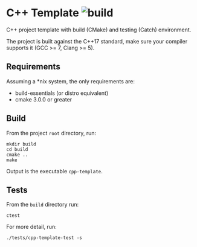 # C++ Template ![build](https://github.com/npes-95/cpp-template/.github/workflows/cmake.yml/badge.svg)

C++ project template with build (CMake) and testing (Catch) environment.

The project is built against the C++17 standard, make sure your compiler supports it (GCC >= 7, 
Clang >= 5).

## Requirements

Assuming a *nix system, the only requirements are:
- build-essentials (or distro equivalent)
- cmake 3.0.0 or greater

## Build
From the project `root` directory, run:
```
mkdir build
cd build
cmake ..
make
```
Output is the executable `cpp-template`.

## Tests
From the `build` directory run:
```
ctest
```
For more detail, run:
```
./tests/cpp-template-test -s
```
